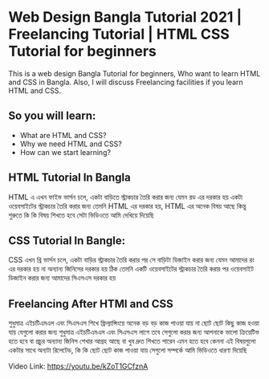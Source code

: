 <h1>Web Design Bangla Tutorial 2021 | Freelancing Tutorial | HTML CSS Tutorial for beginners</h1>

<p>This is a web design Bangla Tutorial for beginners, Who want to learn HTML and CSS in Bangla. Also, I will discuss Freelancing facilities if you learn HTML and CSS.</p>

<h2>So you will learn:</h2>
<ul>
 <li>What are HTML and CSS?</li>
 <li>Why we need HTML and CSS?</li>
 <li>How can we start learning?</li>
 <liCan we start freelancing after learning HTML and CSS?</li>
</ul>





<h2>HTML Tutorial In Bangla</h2>
<p>HTML এ এখন ফাইভ ভার্সন চলে, একটা বাড়িতে স্ট্রাকচার তৈরি করার জন্য যেমন রড এর দরকার হয় একটা ওয়েবসাইটের স্ট্রাকচার তৈরি করার জন্য তেমনি HTML এর দরকার হয়, 
HTML এর অনেক বিষয় আছে কিন্তু শুরুতে কি কি বিষয় শিখতে হবে সেটা ভিডিওতে আমি দেখিয়ে দিয়েছি</p>

<h2>CSS Tutorial In Bangle:</h2>
CSS এখন থ্রি ভার্সন চলে,  একটা বাড়ির স্ট্রাকচার তৈরি করার পর সে বাড়িটা ডিজাইন করার জন্য যেমন আমাদের রং এর দরকার হয় না অন্যান্য জিনিসের দরকার হয় 
ঠিক তেমনি একটি ওয়েবসাইটের স্ট্রাকচার তৈরি করার পর ওয়েবসাইট ডিজাইন করার জন্য আমাদের সিএসএস দরকার হয় 

<h2>Freelancing After HTMl and CSS</h2>
<p>শুধুমাত্র এইচটিএমএল এবং সিএসএস শিখে ফ্রিল্যান্সিংয়ে অনেক বড় বড় কাজ পাওয়া যায় না ছোট ছোট  কিছু কাজ হওয়া যায় যেগুলো করার জন্য 
শুধুমাত্র এইচটিএমএল এবং সিএসএস লাগে তবে সেগুলো করার জন্য আপনাকে ভালো ক্রিয়েটিভ হতে হবে বা প্রচুর অন্যান্য জিনিস শেখার আগ্রহ আছে বা খুব দ্রুত শিখতে পারেন 
এমন হতে হবে কেননা এই বিষয়গুলো একটার সাথে অন্যটা রিলেটেড, কি কি ছোট ছোট কাজ পাওয়া যায় সেগুলো সম্পর্কে আমি ভিডিওতে ধারণা দিয়েছি</p>

Video Link: https://youtu.be/kZoT1GCfznA





